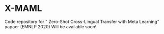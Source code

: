 # X-MAML
Code repository for " Zero-Shot Cross-Lingual Transfer with Meta Learning" papaer (EMNLP 2020)
Will be available soon! 

